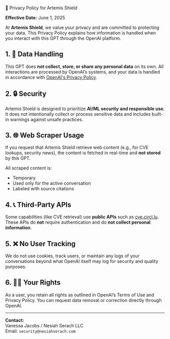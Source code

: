 🔐 Privacy Policy for Artemis Shield

**Effective Date:** June 1, 2025

At **Artemis Shield**, we value your privacy and are committed to protecting your data. This Privacy Policy explains how information is handled when you interact with this GPT through the OpenAI platform.

## 1. 🧠 Data Handling

This GPT does **not collect, store, or share any personal data** on its own. All interactions are processed by OpenAI’s systems, and your data is handled in accordance with [OpenAI's Privacy Policy](https://openai.com/privacy).

## 2. 🔒 Security

Artemis Shield is designed to prioritize **AI/ML security and responsible use**. It does not intentionally collect or process sensitive data and includes built-in warnings against unsafe practices.

## 3. 🌐 Web Scraper Usage

If you request that Artemis Shield retrieve web content (e.g., for CVE lookups, security news), the content is fetched in real-time and **not stored** by this GPT.

All scraped content is:
- Temporary
- Used only for the active conversation
- Labeled with source citations

## 4. 📞 Third-Party APIs

Some capabilities (like CVE retrieval) use **public APIs** such as [cve.circl.lu](https://cve.circl.lu). These APIs do **not** require authentication and do **not collect personal information**.

## 5. ❌ No User Tracking

We do not use cookies, track users, or maintain any logs of your conversations beyond what OpenAI itself may log for security and quality purposes.

## 6. 🧑‍⚖️ Your Rights

As a user, you retain all rights as outlined in OpenAI’s Terms of Use and Privacy Policy. You can request data removal or correction directly through OpenAI.

---

**Contact:**  
Vanessa Jacobs / Nesiah Serach LLC  
Email: `security@nesiahserach.com`
